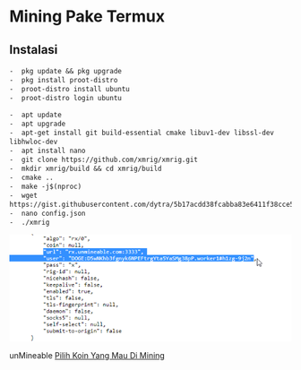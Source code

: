 # Mining Pake Termux
## Instalasi
```
-  pkg update && pkg upgrade
-  pkg install proot-distro
-  proot-distro install ubuntu
-  proot-distro login ubuntu
```

```
-  apt update 
-  apt upgrade
-  apt-get install git build-essential cmake libuv1-dev libssl-dev libhwloc-dev
-  apt install nano
-  git clone https://github.com/xmrig/xmrig.git
-  mkdir xmrig/build && cd xmrig/build
-  cmake ..
-  make -j$(nproc)
-  wget https://gist.githubusercontent.com/dytra/5b17acdd38fcabba83e6411f38cce5ad/raw/9214159292a479ec5c27ac7ea28d0da00ca99d4f/config.json
-  nano config.json
-  ./xmrig
```
![alt text](https://github.com/aceptriana/mining-termux/blob/main/acep.png)

unMineable 
[Pilih Koin Yang Mau Di Mining](https://unmineable.com/)
